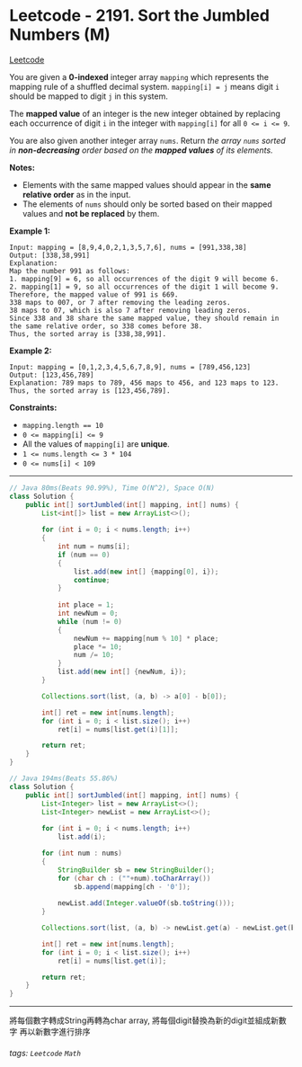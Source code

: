 # Leetcode - 2191. Sort the Jumbled Numbers (M)

[Leetcode](https://leetcode.com/problems/sort-the-jumbled-numbers/)

You are given a **0-indexed** integer array `mapping` which represents the mapping rule of a shuffled decimal system. `mapping[i] = j` means digit `i` should be mapped to digit `j` in this system.

The **mapped value** of an integer is the new integer obtained by replacing each occurrence of digit `i` in the integer with `mapping[i]` for all `0 <= i <= 9`.

You are also given another integer array `nums`. Return _the array _`nums`_ sorted in **non-decreasing** order based on the **mapped values** of its elements._

**Notes:**

-   Elements with the same mapped values should appear in the **same relative order** as in the input.
-   The elements of `nums` should only be sorted based on their mapped values and **not be replaced** by them.

**Example 1:**
```
Input: mapping = [8,9,4,0,2,1,3,5,7,6], nums = [991,338,38]
Output: [338,38,991]
Explanation: 
Map the number 991 as follows:
1. mapping[9] = 6, so all occurrences of the digit 9 will become 6.
2. mapping[1] = 9, so all occurrences of the digit 1 will become 9.
Therefore, the mapped value of 991 is 669.
338 maps to 007, or 7 after removing the leading zeros.
38 maps to 07, which is also 7 after removing leading zeros.
Since 338 and 38 share the same mapped value, they should remain in the same relative order, so 338 comes before 38.
Thus, the sorted array is [338,38,991].
```
**Example 2:**
```
Input: mapping = [0,1,2,3,4,5,6,7,8,9], nums = [789,456,123]
Output: [123,456,789]
Explanation: 789 maps to 789, 456 maps to 456, and 123 maps to 123. Thus, the sorted array is [123,456,789].
```
**Constraints:**

-   `mapping.length == 10`
-   `0 <= mapping[i] <= 9`
-   All the values of `mapping[i]` are **unique**.
-   `1 <= nums.length <= 3 * 104`
-   `0 <= nums[i] < 109`

---
```java
// Java 80ms(Beats 90.99%), Time O(N^2), Space O(N)
class Solution {
    public int[] sortJumbled(int[] mapping, int[] nums) {
        List<int[]> list = new ArrayList<>();
        
        for (int i = 0; i < nums.length; i++)
        {
            int num = nums[i];
            if (num == 0)
            {
                list.add(new int[] {mapping[0], i});
                continue;
            }
            
            int place = 1;
            int newNum = 0;
            while (num != 0)
            {
                newNum += mapping[num % 10] * place;
                place *= 10;
                num /= 10;
            }
            list.add(new int[] {newNum, i});
        }

        Collections.sort(list, (a, b) -> a[0] - b[0]);

        int[] ret = new int[nums.length];
        for (int i = 0; i < list.size(); i++)
            ret[i] = nums[list.get(i)[1]];

        return ret;
    }
}
```

```java
// Java 194ms(Beats 55.86%)
class Solution {
    public int[] sortJumbled(int[] mapping, int[] nums) {
        List<Integer> list = new ArrayList<>();
        List<Integer> newList = new ArrayList<>();
        
        for (int i = 0; i < nums.length; i++)
            list.add(i);

        for (int num : nums)
        {
            StringBuilder sb = new StringBuilder();
            for (char ch : (""+num).toCharArray())
                sb.append(mapping[ch - '0']);
            
            newList.add(Integer.valueOf(sb.toString()));
        }

        Collections.sort(list, (a, b) -> newList.get(a) - newList.get(b));

        int[] ret = new int[nums.length];
        for (int i = 0; i < list.size(); i++)
            ret[i] = nums[list.get(i)];

        return ret;
    }
}
```
---

將每個數字轉成String再轉為char array,
將每個digit替換為新的digit並組成新數字
再以新數字進行排序

###### tags: `Leetcode` `Math`